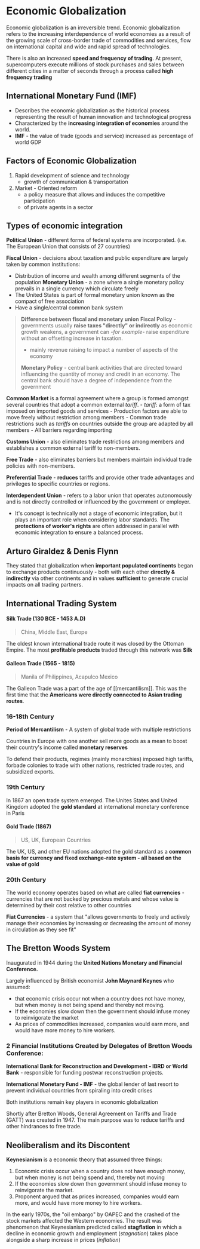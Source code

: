 # Economic Globalization
Economic globalization is an irreversible trend. Economic globalization refers to the increasing interdependence of world economies as a result of the growing scale of cross-border trade of commodities and services, flow on international capital and wide and rapid spread of technologies.

There is also an increased **speed and frequency of trading**. At present, supercomputers execute millions of stock purchases and sales between different cities in a matter of seconds through a process called **high frequency trading** 

## International Monetary Fund (IMF)
- Describes the economic globalization as the historical process representing the result of human innovation and technological progress
- Characterized by the **increasing integration of economies** around the world.
- **IMF** - the value of trade (goods and service) increased as percentage of world GDP

## Factors of Economic Globalization
1) Rapid development of science and technology
	- growth of communication & transportation
2) Market - Oriented reform
	- a policy measure that allows and induces the competitive participation
	- of private agents in a sector
	
## Types of economic integration
**Political Union** - different forms of federal systems are incorporated. (i.e. The European Union that consists of 27 countries)

**Fiscal Union** - decisions about taxation and public expenditure are largely taken by common institutions: 
- Distribution of income and wealth among different segments of the population
**Monetary Union** -  a zone where a single monetary policy prevails in a single currency which circulate freely
- The United States is part of formal monetary union known as the compact of free association
- Have a single/central common bank system
	
>**Difference between fiscal and monetary union**
**Fiscal Policy** - governments usually **raise taxes "directly" or indirectly** as economic growth weakens, a government can *-for example-* raise expenditure without an offsetting increase in taxation.
>- mainly revenue raising to impact a number of aspects of the economy
>
>**Monetary Policy** - central bank activities that are directed toward influencing the quantity of money and credit in an economy. The central bank should have a degree of independence from the government

**Common Market** is a formal agreement where a group is formed amongst several countries that adopt a common external *tariff*.
	- *tariff*: a form of tax imposed on imported goods and services
	- Production factors are able to move freely without restriction among members
	- Common trade restrictions such as *tariffs* on countries outside the group are adapted by all members
	- All barriers regarding importing 

**Customs Union** -  also eliminates trade restrictions among members and establishes a common external tariff to non-members.

**Free Trade** - also eliminates barriers but members maintain individual trade policies with non-members.

**Preferential Trade** - **reduces** tariffs and provide other trade advantages and privileges to specific countries or regions.

**Interdependent Union** - refers to a labor union that operates autonomously and is not directly controlled or influenced by the government or employer.
- It's concept is technically not a stage of economic integration, but it plays an important role when considering labor standards. The **protections of worker's rights** are often addressed in parallel with economic integration to ensure a balanced process.

## Arturo Giraldez & Denis Flynn
They stated that globalization when **important populated continents** began to exchange products continuously - both with each other **directly & indirectly** via other continents and in values **sufficient** to generate crucial impacts on all trading partners.

## International Trading System
#### Silk Trade (130 BCE - 1453 A.D)
> China, Middle East, Europe

The oldest known international trade route it was closed by the Ottoman Empire. The most **profitable products** traded through this network was **Silk**

#### Galleon Trade (1565 - 1815)
> Manila of Philippines, Acapulco Mexico

The Galleon Trade was a part of the age of [[mercantilism]]. This was the first time that the **Americans were directly connected to Asian trading routes**. 

### 16-18th Century
**Period of Mercantilism** -  A system of global trade with multiple restrictions

Countries in Europe with one another sell more goods as  a mean to boost their country's income called **monetary reserves**

To defend their products, regimes (mainly monarchies) imposed high tariffs, forbade colonies to trade with other nations, restricted trade routes, and subsidized exports.

### 19th Century
In 1867 an open trade system emerged. The Unites States and United Kingdom adopted the  **gold standard** at international monetary conference in Paris

#### Gold Trade (1867)
> US, UK, European Countries

The UK, US, and other EU nations adopted the gold standard as a **common basis for currency and fixed exchange-rate system - all based on the value of gold**

### 20th Century
The world economy operates based on what are called **fiat currencies** - currencies that are not backed by precious metals and whose value is determined by their cost relative to other countries

**Fiat Currencies** -  a system that "allows governments to freely and actively manage their economies by increasing or decreasing the amount of money in circulation as they see fit"

## The Bretton Woods System
Inaugurated in 1944 during the **United Nations Monetary and Financial Conference.**

Largely influenced by British economist **John Maynard Keynes** who assumed:
- that economic crisis occur not when a country does not have money, but when money is not being spend and thereby not moving.
- If the economies slow down then the government should infuse money to reinvigorate the market
- As prices of commodities increased, companies would earn more, and would have more money to hire workers. 
### 2 Financial Institutions Created by Delegates of Bretton Woods Conference:
**International Bank for Reconstruction and Development - IBRD or World Bank** - responsible for funding postwar reconstruction projects.

**International Monetary Fund - IMF** - the global lender of last resort to prevent individual countries from spiraling into credit crises

Both institutions remain key players in economic globalization

Shortly after Bretton Woods, General Agreement on Tariffs and Trade (GATT) was created in 1947. The main purpose was to reduce tariffs and other hindrances to free trade.

## Neoliberalism and its Discontent
**Keynesianism** is a economic theory that assumed three things:
1. Economic crisis occur when a country does not have enough money, but when money is not being spend and, thereby not moving
2. If the economies slow down then government should infuse money to reinvigorate the market.
3. Proponent argued that as prices increased, companies would earn more, and would have more money to hire workers.

In the early 1970s, the "oil embargo" by OAPEC and the crashed of the stock markets affected the Western economies. The result was phenomenon that Keynesianism predicted called **stagflation** in which a decline in economic growth and employment (*stagnation*) takes place alongside a sharp increase in prices (*inflation*)

